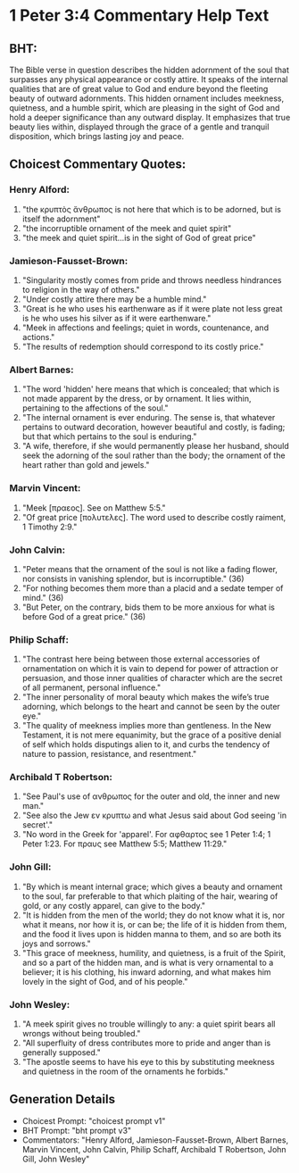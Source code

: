 # 1 Peter 3:4 Commentary Help Text

## BHT:
The Bible verse in question describes the hidden adornment of the soul that surpasses any physical appearance or costly attire. It speaks of the internal qualities that are of great value to God and endure beyond the fleeting beauty of outward adornments. This hidden ornament includes meekness, quietness, and a humble spirit, which are pleasing in the sight of God and hold a deeper significance than any outward display. It emphasizes that true beauty lies within, displayed through the grace of a gentle and tranquil disposition, which brings lasting joy and peace.

## Choicest Commentary Quotes:
### Henry Alford:
1. "the κρυπτὸς ἄνθρωπος is not here that which is to be adorned, but is itself the adornment"
2. "the incorruptible ornament of the meek and quiet spirit"
3. "the meek and quiet spirit...is in the sight of God of great price"

### Jamieson-Fausset-Brown:
1. "Singularity mostly comes from pride and throws needless hindrances to religion in the way of others."
2. "Under costly attire there may be a humble mind."
3. "Great is he who uses his earthenware as if it were plate not less great is he who uses his silver as if it were earthenware."
4. "Meek in affections and feelings; quiet in words, countenance, and actions."
5. "The results of redemption should correspond to its costly price."

### Albert Barnes:
1. "The word 'hidden' here means that which is concealed; that which is not made apparent by the dress, or by ornament. It lies within, pertaining to the affections of the soul."
2. "The internal ornament is ever enduring. The sense is, that whatever pertains to outward decoration, however beautiful and costly, is fading; but that which pertains to the soul is enduring."
3. "A wife, therefore, if she would permanently please her husband, should seek the adorning of the soul rather than the body; the ornament of the heart rather than gold and jewels."

### Marvin Vincent:
1. "Meek [πραεος]. See on Matthew 5:5." 
2. "Of great price [πολυτελες]. The word used to describe costly raiment, 1 Timothy 2:9."

### John Calvin:
1. "Peter means that the ornament of the soul is not like a fading flower, nor consists in vanishing splendor, but is incorruptible." (36)
2. "For nothing becomes them more than a placid and a sedate temper of mind." (36)
3. "But Peter, on the contrary, bids them to be more anxious for what is before God of a great price." (36)

### Philip Schaff:
1. "The contrast here being between those external accessories of ornamentation on which it is vain to depend for power of attraction or persuasion, and those inner qualities of character which are the secret of all permanent, personal influence."
2. "The inner personality of moral beauty which makes the wife’s true adorning, which belongs to the heart and cannot be seen by the outer eye."
3. "The quality of meekness implies more than gentleness. In the New Testament, it is not mere equanimity, but the grace of a positive denial of self which holds disputings alien to it, and curbs the tendency of nature to passion, resistance, and resentment."

### Archibald T Robertson:
1. "See Paul's use of ανθρωπος for the outer and old, the inner and new man."
2. "See also the Jew εν κρυπτω and what Jesus said about God seeing 'in secret'."
3. "No word in the Greek for 'apparel'. For αφθαρτος see 1 Peter 1:4; 1 Peter 1:23. For πραυς see Matthew 5:5; Matthew 11:29."

### John Gill:
1. "By which is meant internal grace; which gives a beauty and ornament to the soul, far preferable to that which plaiting of the hair, wearing of gold, or any costly apparel, can give to the body."
2. "It is hidden from the men of the world; they do not know what it is, nor what it means, nor how it is, or can be; the life of it is hidden from them, and the food it lives upon is hidden manna to them, and so are both its joys and sorrows."
3. "This grace of meekness, humility, and quietness, is a fruit of the Spirit, and so a part of the hidden man, and is what is very ornamental to a believer; it is his clothing, his inward adorning, and what makes him lovely in the sight of God, and of his people."

### John Wesley:
1. "A meek spirit gives no trouble willingly to any: a quiet spirit bears all wrongs without being troubled."
2. "All superfluity of dress contributes more to pride and anger than is generally supposed."
3. "The apostle seems to have his eye to this by substituting meekness and quietness in the room of the ornaments he forbids."


## Generation Details
- Choicest Prompt: "choicest prompt v1"
- BHT Prompt: "bht prompt v3"
- Commentators: "Henry Alford, Jamieson-Fausset-Brown, Albert Barnes, Marvin Vincent, John Calvin, Philip Schaff, Archibald T Robertson, John Gill, John Wesley"
